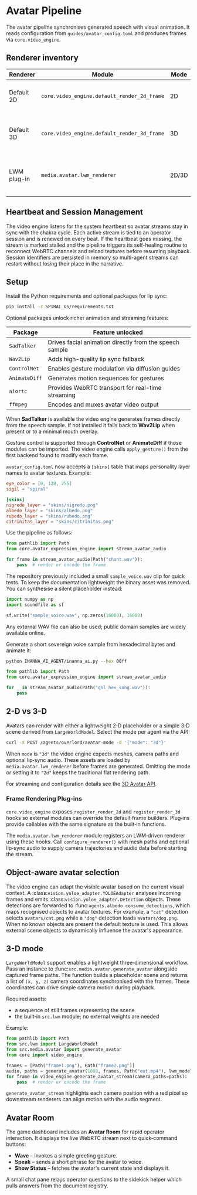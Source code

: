 # Avatar Pipeline

The avatar pipeline synchronises generated speech with visual animation. It reads
configuration from `guides/avatar_config.toml` and produces frames via
`core.video_engine`.

## Renderer inventory

| Renderer | Module | Mode | Notes |
| --- | --- | --- | --- |
| Default 2D | `core.video_engine.default_render_2d_frame` | 2D | Generates 64×64 frames using persona traits, emotion overlays and optional Wav2Lip/SadTalker assistance.【F:src/core/video_engine.py†L96-L211】 |
| Default 3D | `core.video_engine.default_render_3d_frame` | 3D | Extends the 2D renderer with camera path integration and mesh handling when 3D assets are configured.【F:src/core/video_engine.py†L212-L286】 |
| LWM plug-in | `media.avatar.lwm_renderer` | 2D/3D | Loads Large World Model meshes, camera paths and lip-sync audio before delegating to the registered default renderers.【F:src/media/avatar/lwm_renderer.py†L1-L139】 |

## Heartbeat and Session Management

The video engine listens for the system heartbeat so avatar streams stay in sync
with the chakra cycle. Each active stream is tied to an operator session and is
renewed on every beat. If the heartbeat goes missing, the stream is marked
stalled and the pipeline triggers its self-healing routine to reconnect WebRTC
channels and reload textures before resuming playback. Session identifiers are
persisted in memory so multi-agent streams can restart without losing their
place in the narrative.

## Setup

Install the Python requirements and optional packages for lip sync:

```bash
pip install -r SPIRAL_OS/requirements.txt
```

Optional packages unlock richer animation and streaming features:

| Package    | Feature unlocked |
|------------|-----------------|
| `SadTalker` | Drives facial animation directly from the speech sample |
| `Wav2Lip`  | Adds high-quality lip sync fallback |
| `ControlNet` | Enables gesture modulation via diffusion guides |
| `AnimateDiff` | Generates motion sequences for gestures |
| `aiortc`   | Provides WebRTC transport for real-time streaming |
| `ffmpeg`   | Encodes and muxes avatar video output |

When **SadTalker** is available the video engine generates frames directly from
the speech sample. If not installed it falls back to **Wav2Lip** when present or
to a minimal mouth overlay.

Gesture control is supported through **ControlNet** or **AnimateDiff** if those
modules can be imported. The video engine calls `apply_gesture()` from the first
backend found to modify each frame.

`avatar_config.toml` now accepts a `[skins]` table that maps personality layer
names to avatar textures. Example:

```toml
eye_color = [0, 128, 255]
sigil = "spiral"

[skins]
nigredo_layer = "skins/nigredo.png"
albedo_layer = "skins/albedo.png"
rubedo_layer = "skins/rubedo.png"
citrinitas_layer = "skins/citrinitas.png"
```

Use the pipeline as follows:

```python
from pathlib import Path
from core.avatar_expression_engine import stream_avatar_audio

for frame in stream_avatar_audio(Path("chant.wav")):
    pass  # render or encode the frame
```

The repository previously included a small `sample_voice.wav` clip for quick
tests. To keep the documentation lightweight the binary asset was removed. You
can synthesise a silent placeholder instead:

```python
import numpy as np
import soundfile as sf

sf.write("sample_voice.wav", np.zeros(16000), 16000)
```

Any external WAV file can also be used; public domain samples are widely available online.

Generate a short sovereign voice sample from hexadecimal bytes and animate it:

```bash
python INANNA_AI_AGENT/inanna_ai.py --hex 00ff
```

```python
from pathlib import Path
from core.avatar_expression_engine import stream_avatar_audio

for _ in stream_avatar_audio(Path("qnl_hex_song.wav")):
    pass
```

## 2-D vs 3-D

Avatars can render with either a lightweight 2‑D placeholder or a simple 3‑D
scene derived from ``LargeWorldModel``. Select the mode per agent via the API:

```bash
curl -X POST /agents/overlord/avatar-mode -d '{"mode": "3d"}'
```

When ``mode`` is ``"3d"`` the video engine expects meshes, camera paths and
optional lip‑sync audio. These assets are loaded by
``media.avatar.lwm_renderer`` before frames are generated. Omitting the mode or
setting it to ``"2d"`` keeps the traditional flat rendering path.

For streaming and configuration details see the [3D Avatar API](avatar_3d_api.md).

### Frame Rendering Plug-ins

``core.video_engine`` exposes ``register_render_2d`` and ``register_render_3d``
hooks so external modules can override the default frame builders. Plug‑ins
provide callables with the same signature as the built‑in functions.

The ``media.avatar.lwm_renderer`` module registers an LWM‑driven renderer using
these hooks. Call ``configure_renderer()`` with mesh paths and optional
lip‑sync audio to supply camera trajectories and audio data before starting the
stream.

## Object-aware avatar selection

The video engine can adapt the visible avatar based on the current visual
context. A :class:`vision.yoloe_adapter.YOLOEAdapter` analyses incoming frames
and emits :class:`vision.yoloe_adapter.Detection` objects. These detections are
forwarded to :func:`agents.albedo.consume_detections`, which maps recognised
objects to avatar textures. For example, a ``"cat"`` detection selects
``avatars/cat.png`` while a ``"dog"`` detection loads ``avatars/dog.png``. When
no known objects are present the default texture is used. This allows external
scene objects to dynamically influence the avatar's appearance.

## 3-D mode

`LargeWorldModel` support enables a lightweight three‑dimensional workflow. Pass
an instance to :func:`src.media.avatar.generate_avatar` alongside captured frame
paths. The function builds a placeholder scene and returns a list of
``(x, y, z)`` camera coordinates synchronised with the frames. These coordinates
can drive simple camera motion during playback.

Required assets:

- a sequence of still frames representing the scene
- the built‑in ``src.lwm`` module; no external weights are needed

Example:

```python
from pathlib import Path
from src.lwm import LargeWorldModel
from src.media.avatar import generate_avatar
from core import video_engine

frames = [Path("frame1.png"), Path("frame2.png")]
audio, paths = generate_avatar(1000, frames, Path("out.mp4"), lwm_model=LargeWorldModel())
for frame in video_engine.generate_avatar_stream(camera_paths=paths):
    pass  # render or encode the frame
```

`generate_avatar_stream` highlights each camera position with a red pixel so
downstream renderers can align motion with the audio segment.

## Avatar Room

The game dashboard includes an **Avatar Room** for rapid operator interaction.
It displays the live WebRTC stream next to quick‑command buttons:

- **Wave** – invokes a simple greeting gesture.
- **Speak** – sends a short phrase for the avatar to voice.
- **Show Status** – fetches the avatar's current state and displays it.

A small chat pane relays operator questions to the sidekick helper which pulls
answers from the document registry.
